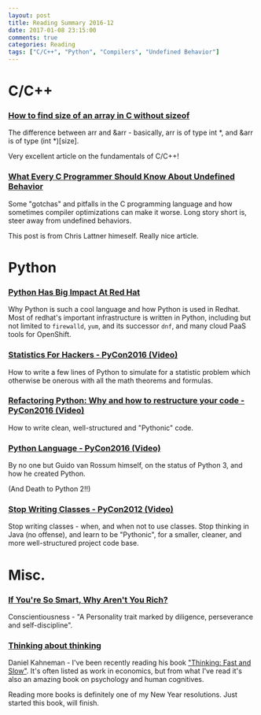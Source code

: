 ```yaml
---
layout: post
title: Reading Summary 2016-12
date: 2017-01-08 23:15:00
comments: true
categories: Reading
tags: ["C/C++", "Python", "Compilers", "Undefined Behavior"]
---
```


# C/C++

### [How to find size of an array in C without sizeof](http://arjunsreedharan.org/post/69303442896/the-difference-between-arr-and-arr-how-to-find)

The difference between arr and &arr - basically, arr is of type int *, and &arr is of type (int *)[size].

Very excellent article on the fundamentals of C/C++!

### [What Every C Programmer Should Know About Undefined Behavior](http://blog.llvm.org/2011/05/what-every-c-programmer-should-know_14.html)

Some "gotchas" and pitfalls in the C programming language and how sometimes compiler optimizations can make it worse. Long story short is, steer away from undefined behaviors.

This post is from Chris Lattner himeself. Really nice article.

# Python

### [Python Has Big Impact At Red Hat](http://community.redhat.com/blog/2016/12/python-has-big-impact-at-red-hat/)

Why Python is such a cool language and how Python is used in Redhat. Most of redhat's important infrastructure is written in Python, including but not limited to ```firewalld```, ```yum```, and its successor ```dnf```, and many cloud PaaS tools for OpenShift.

<!-- more -->

### [Statistics For Hackers - PyCon2016 (Video)](https://youtu.be/Iq9DzN6mvYA)

How to write a few lines of Python to simulate for a statistic problem which otherwise be onerous with all the math theorems and formulas.

### [Refactoring Python: Why and how to restructure your code - PyCon2016 (Video)](https://youtu.be/D_6ybDcU5gc)

How to write clean, well-structured and "Pythonic" code.

### [Python Language - PyCon2016 (Video)](https://youtu.be/YgtL4S7Hrwo)

By no one but Guido van Rossum himself, on the status of Python 3, and how he created Python.

(And Death to Python 2!!)

### [Stop Writing Classes - PyCon2012 (Video)](https://youtu.be/o9pEzgHorH0)

Stop writing classes - when, and when not to use classes. Stop thinking in Java (no offense), and learn to be "Pythonic", for a smaller, cleaner, and more well-structured project code base.

# Misc.

### [If You're So Smart, Why Aren't You Rich?](https://www.bloomberg.com/view/articles/2016-12-22/if-you-re-so-smart-why-aren-t-you-rich)

Conscientiousness - "A Personality trait marked by diligence, perseverance and self-discipline".

### [Thinking about thinking](http://www.economist.com/news/books-and-arts/21711860-michael-lewis-dissects-enduring-friendship-between-daniel-kahneman-and-amos?fsrc=scn%2Ftw%2Fte%2Fbl%2Fed%2Fthinkingaboutthinking)

Daniel Kahneman - I've been recently reading his book ["Thinking: Fast and Slow"](https://www.amazon.com/Thinking-Fast-Slow-Daniel-Kahneman/dp/0374533555/). It's often listed as work in economics, but from what I've read it's also an amazing book on psychology and human cognitives.

Reading more books is definitely one of my New Year resolutions. Just started this book, will finish.
